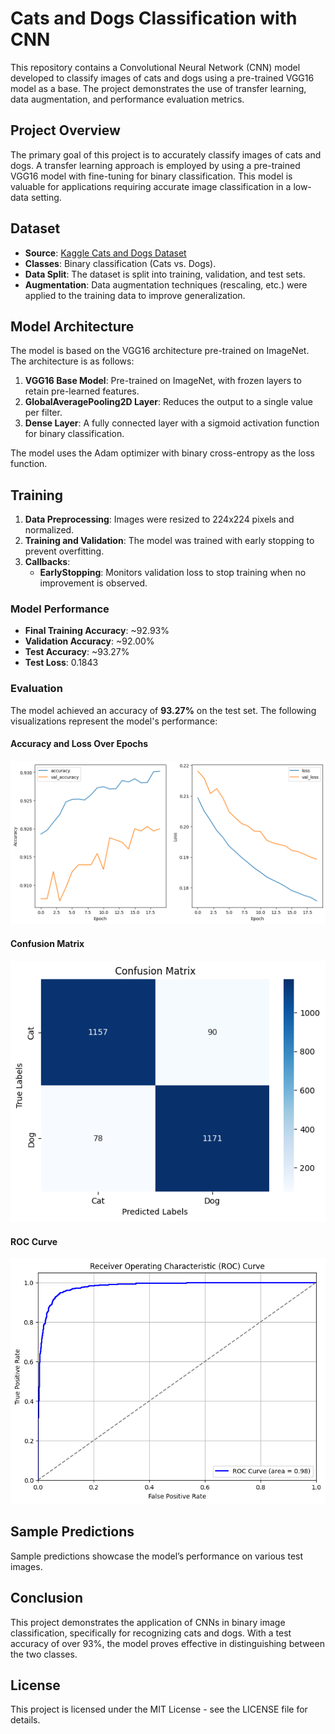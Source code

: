 # Cats and Dogs Classification with CNN

This repository contains a Convolutional Neural Network (CNN) model developed to classify images of cats and dogs using a pre-trained VGG16 model as a base. The project demonstrates the use of transfer learning, data augmentation, and performance evaluation metrics.

## Project Overview

The primary goal of this project is to accurately classify images of cats and dogs. A transfer learning approach is employed by using a pre-trained VGG16 model with fine-tuning for binary classification. This model is valuable for applications requiring accurate image classification in a low-data setting.

## Dataset

- **Source**: [Kaggle Cats and Dogs Dataset](https://www.kaggle.com/c/dogs-vs-cats/data)
- **Classes**: Binary classification (Cats vs. Dogs).
- **Data Split**: The dataset is split into training, validation, and test sets.
- **Augmentation**: Data augmentation techniques (rescaling, etc.) were applied to the training data to improve generalization.

## Model Architecture

The model is based on the VGG16 architecture pre-trained on ImageNet. The architecture is as follows:
1. **VGG16 Base Model**: Pre-trained on ImageNet, with frozen layers to retain pre-learned features.
2. **GlobalAveragePooling2D Layer**: Reduces the output to a single value per filter.
3. **Dense Layer**: A fully connected layer with a sigmoid activation function for binary classification.

The model uses the Adam optimizer with binary cross-entropy as the loss function.

## Training

1. **Data Preprocessing**: Images were resized to 224x224 pixels and normalized.
2. **Training and Validation**: The model was trained with early stopping to prevent overfitting.
3. **Callbacks**:
    - **EarlyStopping**: Monitors validation loss to stop training when no improvement is observed.

### Model Performance

- **Final Training Accuracy**: ~92.93%
- **Validation Accuracy**: ~92.00%
- **Test Accuracy**: ~93.27%
- **Test Loss**: 0.1843

### Evaluation

The model achieved an accuracy of **93.27%** on the test set. The following visualizations represent the model's performance:

#### Accuracy and Loss Over Epochs

![Training and Validation Accuracy and Loss](graph.png)

#### Confusion Matrix

![Confusion Matrix](cf.png)

#### ROC Curve

![ROC Curve](roc.png)

## Sample Predictions

Sample predictions showcase the model’s performance on various test images.

## Conclusion

This project demonstrates the application of CNNs in binary image classification, specifically for recognizing cats and dogs. With a test accuracy of over 93%, the model proves effective in distinguishing between the two classes.

## License

This project is licensed under the MIT License - see the LICENSE file for details.

